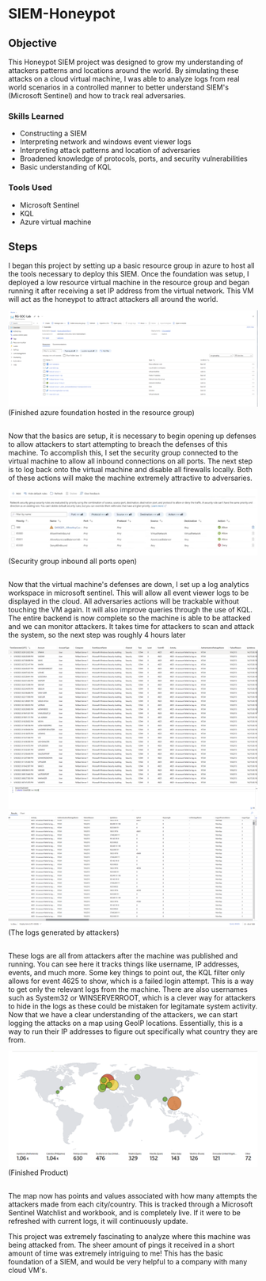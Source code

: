# SIEM-Honeypot

## Objective

This Honeypot SIEM project was designed to grow my understanding of attackers patterns and locations around the world. By simulating these attacks on a cloud virtual machine, I was able to analyze logs from real world scenarios in a controlled manner to better understand SIEM's (Microsoft Sentinel) and how to track real adversaries.

### Skills Learned

- Constructing a SIEM
- Interpreting network and windows event viewer logs
- Interpreting attack patterns and location of adversaries
- Broadened knowledge of protocols, ports, and security vulnerabilities
- Basic understanding of KQL

### Tools Used

- Microsoft Sentinel
- KQL
- Azure virtual machine

## Steps

I began this project by setting up a basic resource group in azure to host all the tools necessary to deploy this SIEM. Once the foundation was setup, I deployed a low resource virtual machine in the resource group and began running it after receiving a set IP address from the virtual network. This VM will act as the honeypot to attract attackers all around the world. 

<img src="images/RG-SOC-Lab1.PNG" alt="Resource Group Overview">
(Finished azure foundation hosted in the resource group)
<p style="margin-top: 30px;"></p>


Now that the basics are setup, it is necessary to begin opening up defenses to allow attackers to start attempting to breach the defenses of this machine. To accomplish this, I set the security group connected to the virtual machine to allow all inbound connections on all ports. The next step is to log back onto the virtual machine and disable all firewalls locally. Both of these actions will make the machine extremely attractive to adversaries.

<img src="images/Secrules.png" alt="Resource Group Overview">
(Security group inbound all ports open)
<p style="margin-top: 30px;"></p>

Now that the virtual machine's defenses are down, I set up a log analytics workspace in microsoft sentinel. This will allow all event viewer logs to be displayed in the cloud. All adversaries actions will be trackable without touching the VM again. It will also improve queries through the use of KQL. The entire backend is now complete so the machine is able to be attacked and we can monitor attackers. It takes time for attackers to scan and attack the system, so the next step was roughly 4 hours later

<img src="images/RG-SOC-Lab2.PNG" alt="Resource Group Overview">
<img src="images/RG-SOC-Lab4.PNG" alt="Resource Group Overview">
(The logs generated by attackers)
<p style="margin-top: 30px;"></p>

These logs are all from attackers after the machine was published and running. You can see here it tracks things like username, IP addresses, events, and much more. Some key things to point out, the KQL filter only allows for event 4625 to show, which is a failed login attempt. This is a way to get only the relevant logs from the machine. There are also usernames such as System32 or WINSERVERROOT, which is a clever way for attackers to hide in the logs as these could be mistaken for legitamate system activity. Now that we have a clear understanding of the attackers, we can start logging the attacks on a map using GeoIP locations. Essentially, this is a way to run their IP addresses to figure out specifically what country they are from.

<img src="images/RG-SOC-Lab3.PNG" alt="Resource Group Overview">
(Finished Product)
<p style="margin-top: 30px;"></p>

The map now has points and values associated with how many attempts the attackers made from each city/country. This is tracked through a Microsoft Sentinel Watchlist and workbook, and is completely live. If it were to be refreshed with current logs, it will continuously update.

This project was extremely fascinating to analyze where this machine was being attacked from. The sheer amount of pings it received in a short amount of time was extremely intriguing to me! This has the basic foundation of a SIEM, and would be very helpful to a company with many cloud VM's.
